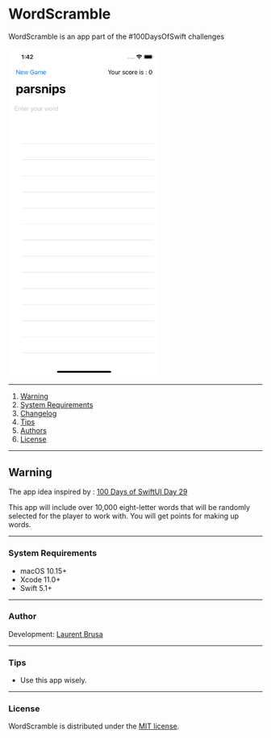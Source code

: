 # WordScramble

WordScramble is an app part of the #100DaysOfSwift challenges

<img src="WordScramble/WordScramble.png" width="300" />


---

1. [Warning](#warning)
2. [System Requirements](#system-requirements)
3. [Changelog](https://github.com/yo-op/sketchcachecleaner/blob/master/CHANGELOG.md)
4. [Tips](#tips)
5. [Authors](#authors)
6. [License](#license)

---

## Warning

The app idea inspired by : [100 Days of SwiftUI Day 29](https://www.hackingwithswift.com/100/swiftui/29)

This app will include over 10,000 eight-letter words that will be randomly selected for the player to work with.  You will get points for making up words.

---

### System Requirements

- macOS 10.15+
- Xcode 11.0+
- Swift 5.1+

---

### Author

Development: [Laurent Brusa](https://twitter.com/wrmultitudes)

---

### Tips

- Use this app wisely.

---

### License

WordScramble is distributed under the [MIT license]().
